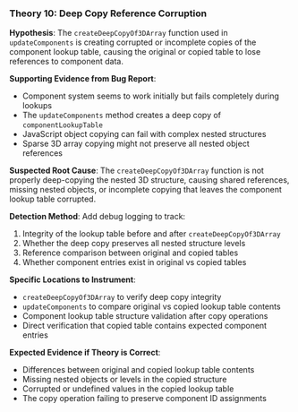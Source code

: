 ### Theory 10: Deep Copy Reference Corruption

**Hypothesis**: The `createDeepCopyOf3DArray` function used in `updateComponents` is creating corrupted or incomplete copies of the component lookup table, causing the original or copied table to lose references to component data.

**Supporting Evidence from Bug Report**:
- Component system seems to work initially but fails completely during lookups
- The `updateComponents` method creates a deep copy of `componentLookupTable`
- JavaScript object copying can fail with complex nested structures
- Sparse 3D array copying might not preserve all nested object references

**Suspected Root Cause**:
The `createDeepCopyOf3DArray` function is not properly deep-copying the nested 3D structure, causing shared references, missing nested objects, or incomplete copying that leaves the component lookup table corrupted.

**Detection Method**:
Add debug logging to track:
1. Integrity of the lookup table before and after `createDeepCopyOf3DArray`
2. Whether the deep copy preserves all nested structure levels
3. Reference comparison between original and copied tables
4. Whether component entries exist in original vs copied tables

**Specific Locations to Instrument**:
- `createDeepCopyOf3DArray` to verify deep copy integrity
- `updateComponents` to compare original vs copied lookup table contents
- Component lookup table structure validation after copy operations
- Direct verification that copied table contains expected component entries

**Expected Evidence if Theory is Correct**:
- Differences between original and copied lookup table contents
- Missing nested objects or levels in the copied structure
- Corrupted or undefined values in the copied lookup table
- The copy operation failing to preserve component ID assignments